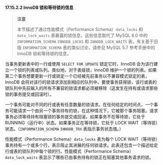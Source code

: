 #### 17.15.2.2 InnoDB 锁和等待锁的信息

> **注意**
>
> 本节描述了通过性能模式（Performance Schema）`data_locks` 和 `data_lock_waits` 表暴露的锁信息，这些信息取代了 MySQL 8.0 中的 `INFORMATION_SCHEMA` `INNODB_LOCKS` 和 `INNODB_LOCK_WAITS` 表。有关基于旧版 `INFORMATION_SCHEMA` 表的类似讨论，请参见 MySQL 5.7 参考手册中的 InnoDB 锁和等待锁的信息。

当事务更新表中的一行或使用 `SELECT FOR UPDATE` 锁定它时，InnoDB 会为该行建立一个锁的列表或队列。类似地，对于表级锁，InnoDB 维护一个锁的列表。如果第二个事务想要更新一行或锁定一个已经被先前事务以不兼容模式锁定的表，InnoDB 会将对该行的锁请求添加到相应的队列中。要使事务获得锁，该行或表的锁队列中先前输入的所有不兼容的锁请求都必须被移除（这发生在持有或请求那些锁的事务提交或回滚时）。

一个事务可能对不同的行或表有任意数量的锁请求。在任何给定的时间点，一个事务可能请求一个由另一个事务持有的锁，在这种情况下，它被那个事务阻塞。请求事务必须等待持有阻塞锁的事务提交或回滚。如果事务不在等待锁，它处于 RUNNING（运行中）状态。如果事务正在等待锁，它处于 LOCK WAIT（等待锁）状态。（`INFORMATION_SCHEMA` `INNODB_TRX` 表指示事务状态值。）

性能模式（Performance Schema）`data_locks` 表为每个 LOCK WAIT（等待锁）事务持有一个或多个行，表示阻止其进展的任何锁请求。此表还包含一个描述给定行或表的锁队列中每个锁的行。性能模式（Performance Schema）`data_lock_waits` 表显示了哪些已由事务持有的锁正在阻塞其他事务请求的锁。